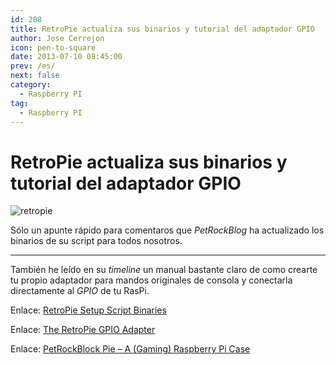 ```yaml
---
id: 208
title: RetroPie actualiza sus binarios y tutorial del adaptador GPIO
author: Jose Cerrejon
icon: pen-to-square
date: 2013-07-10 08:45:00
prev: /es/
next: false
category:
  - Raspberry PI
tag:
  - Raspberry PI
---
```


# RetroPie actualiza sus binarios y tutorial del adaptador GPIO

![retropie](/images/2013/07/Retropie_bin.jpg)

Sólo un apunte rápido para comentaros que *PetRockBlog* ha actualizado los binarios de su script para todos nosotros.

- - -
También he leído en su *timeline* un manual bastante claro de como crearte tu propio adaptador para mandos originales de consola y conectarla directamente al *GPIO* de tu RasPi.

Enlace: [RetroPie Setup Script Binaries](http://blog.petrockblock.com/download/retropie-setup-script-binaries/)

Enlace: [The RetroPie GPIO Adapter](http://blog.petrockblock.com/2012/10/21/the-retropie-gpio-adapter/)

Enlace: [PetRockBlock Pie – A (Gaming) Raspberry Pi Case](http://blog.petrockblock.com/2012/08/07/petrockblock-pie-a-gaming-raspberry-pi-case/)